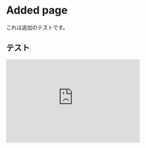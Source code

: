 # Added page

これは追加のテストです。

## テスト

<iframe width="360" height="225" src="https://www.youtube.com/embed/m3bZ_Io2XVc" frameborder="0" allowfullscreen></iframe>